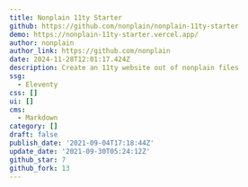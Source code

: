 ```yaml
---
title: Nonplain 11ty Starter
github: https://github.com/nonplain/nonplain-11ty-starter
demo: https://nonplain-11ty-starter.vercel.app/
author: nonplain
author_link: https://github.com/nonplain
date: 2024-11-28T12:01:17.424Z
description: Create an 11ty website out of nonplain files
ssg:
  - Eleventy
css: []
ui: []
cms:
  - Markdown
category: []
draft: false
publish_date: '2021-09-04T17:18:44Z'
update_date: '2021-09-30T05:24:12Z'
github_star: 7
github_fork: 13
---
```

